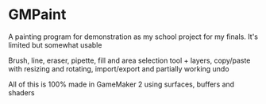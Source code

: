 # GMPaint

A painting program for demonstration as my school project for my finals. It's limited but somewhat usable

Brush, line, eraser, pipette, fill and area selection tool + layers, copy/paste with resizing and rotating, import/export and partially working undo

All of this is 100% made in GameMaker 2 using surfaces, buffers and shaders

